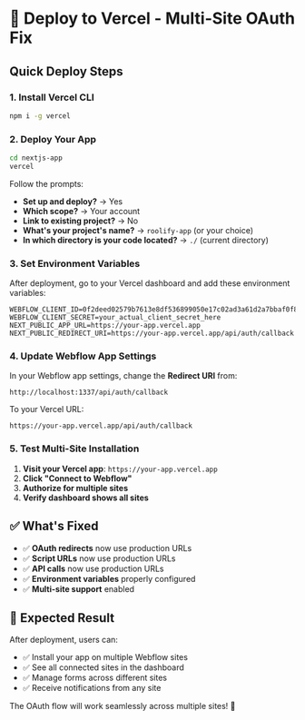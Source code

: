 # 🚀 Deploy to Vercel - Multi-Site OAuth Fix

## Quick Deploy Steps

### 1. **Install Vercel CLI**
```bash
npm i -g vercel
```

### 2. **Deploy Your App**
```bash
cd nextjs-app
vercel
```

Follow the prompts:
- **Set up and deploy?** → Yes
- **Which scope?** → Your account
- **Link to existing project?** → No
- **What's your project's name?** → `roolify-app` (or your choice)
- **In which directory is your code located?** → `./` (current directory)

### 3. **Set Environment Variables**

After deployment, go to your Vercel dashboard and add these environment variables:

```
WEBFLOW_CLIENT_ID=0f2deed02579b7613e8df536899050e17c02ad3a61d2a7bbaf0f80e4a63b596d
WEBFLOW_CLIENT_SECRET=your_actual_client_secret_here
NEXT_PUBLIC_APP_URL=https://your-app.vercel.app
NEXT_PUBLIC_REDIRECT_URI=https://your-app.vercel.app/api/auth/callback
```

### 4. **Update Webflow App Settings**

In your Webflow app settings, change the **Redirect URI** from:
```
http://localhost:1337/api/auth/callback
```

To your Vercel URL:
```
https://your-app.vercel.app/api/auth/callback
```

### 5. **Test Multi-Site Installation**

1. **Visit your Vercel app**: `https://your-app.vercel.app`
2. **Click "Connect to Webflow"**
3. **Authorize for multiple sites**
4. **Verify dashboard shows all sites**

## ✅ What's Fixed

- ✅ **OAuth redirects** now use production URLs
- ✅ **Script URLs** now use production URLs  
- ✅ **API calls** now use production URLs
- ✅ **Environment variables** properly configured
- ✅ **Multi-site support** enabled

## 🎯 Expected Result

After deployment, users can:
- ✅ Install your app on multiple Webflow sites
- ✅ See all connected sites in the dashboard
- ✅ Manage forms across different sites
- ✅ Receive notifications from any site

The OAuth flow will work seamlessly across multiple sites! 🎉


